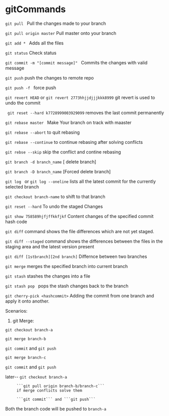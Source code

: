 # gitCommands

```git pull ``` Pull the changes made to your branch

```git pull origin master``` Pull master onto your branch

```git add * ```      Adds all the files 

```git status```      Check status

```git commit -m "[commit message]" ```  Commits the changes with valid message

```git push``` push the changes to remote repo

```git push -f ``` force push

```git revert HEAD``` or ```git revert 2773hhjjdjjjkkk8999```  git revert is used to undo the commit 

``` git reset --hard k7728999003929099``` removes the last commit permanently

```git rebase master ``` Make Your branch on track with maaster

```git rebase --abort``` to quit rebasing

```git rebase --continue``` to continue rebasing after solving conflicts

```git rebse --skip``` skip the conflict and contine rebasing
 
 ```git branch -d branch_name``` [ delete branch]
  
 ```git branch -D branch_name``` [Forced delete branch]

 ```git log ``` or ```git log --oneline``` lists all the latest commit  for the currently selected branch
 
 ```git checkout branch-name``` to shift to that branch
 
 ``` git reset --hard ``` To undo the staged Changes

```git show 758589hjfjffkkfjkf``` Content changes of the specified commit hash code

```git diff```  command shows the file differences which are not yet staged.

```git diff --staged``` command shows the differences between the files in the staging area and the latest version present

```git diff [1stbranch][2nd branch]``` Differnce between two branches

```git merge``` merges the specified branch into current branch

```git stash``` stashes the changes into a file 

```git stash pop ``` pops the stash changes back to the branch 

```git cherry-pick <hashcommit>``` Adding the commit from one branch and apply it onto another.  

Scenarios:

1) git Merge:

```git checkout branch-a```

```git merge branch-b```

```git commit``` and ```git push```

```git merge branch-c```

```git commit``` and ```git push```

later-- ```git checkout branch-a```
     
         ```git pull origin branch-b/branch-c``` 
         if merge conflicts solve them
         
         ```git commit``` and ```git push```

Both the branch code will be pushed to `branch-a`


